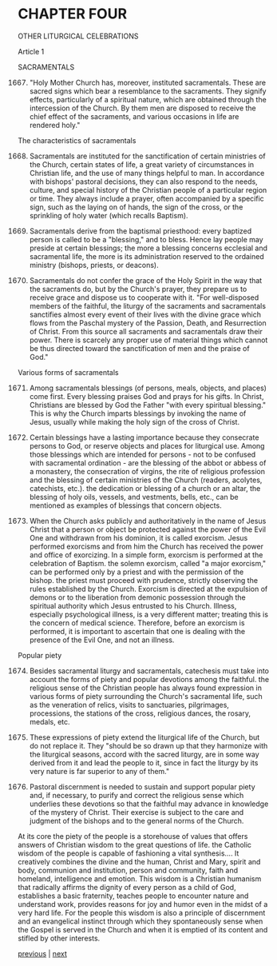 # CHAPTER FOUR

OTHER LITURGICAL CELEBRATIONS

Article 1

SACRAMENTALS

1667. "Holy Mother Church has, moreover, instituted sacramentals. These are sacred signs which bear a resemblance to the sacraments. They signify effects, particularly of a spiritual nature, which are obtained through the intercession of the Church. By them men are disposed to receive the chief effect of the sacraments, and various occasions in life are rendered holy."

The characteristics of sacramentals

1668. Sacramentals are instituted for the sanctification of certain ministries of the Church, certain states of life, a great variety of circumstances in Christian life, and the use of many things helpful to man. In accordance with bishops' pastoral decisions, they can also respond to the needs, culture, and special history of the Christian people of a particular region or time. They always include a prayer, often accompanied by a specific sign, such as the laying on of hands, the sign of the cross, or the sprinkling of holy water (which recalls Baptism).

1669. Sacramentals derive from the baptismal priesthood: every baptized person is called to be a "blessing," and to bless. Hence lay people may preside at certain blessings; the more a blessing concerns ecclesial and sacramental life, the more is its administration reserved to the ordained ministry (bishops, priests, or deacons).

1670. Sacramentals do not confer the grace of the Holy Spirit in the way that the sacraments do, but by the Church's prayer, they prepare us to receive grace and dispose us to cooperate with it. "For well-disposed members of the faithful, the liturgy of the sacraments and sacramentals sanctifies almost every event of their lives with the divine grace which flows from the Paschal mystery of the Passion, Death, and Resurrection of Christ. From this source all sacraments and sacramentals draw their power. There is scarcely any proper use of material things which cannot be thus directed toward the sanctification of men and the praise of God."

Various forms of sacramentals

1671. Among sacramentals blessings (of persons, meals, objects, and places) come first. Every blessing praises God and prays for his gifts. In Christ, Christians are blessed by God the Father "with every spiritual blessing." This is why the Church imparts blessings by invoking the name of Jesus, usually while making the holy sign of the cross of Christ.

1672. Certain blessings have a lasting importance because they consecrate persons to God, or reserve objects and places for liturgical use. Among those blessings which are intended for persons - not to be confused with sacramental ordination - are the blessing of the abbot or abbess of a monastery, the consecration of virgins, the rite of religious profession and the blessing of certain ministries of the Church (readers, acolytes, catechists, etc.). the dedication or blessing of a church or an altar, the blessing of holy oils, vessels, and vestments, bells, etc., can be mentioned as examples of blessings that concern objects.

1673. When the Church asks publicly and authoritatively in the name of Jesus Christ that a person or object be protected against the power of the Evil One and withdrawn from his dominion, it is called exorcism. Jesus performed exorcisms and from him the Church has received the power and office of exorcizing. In a simple form, exorcism is performed at the celebration of Baptism. the solemn exorcism, called "a major exorcism," can be performed only by a priest and with the permission of the bishop. the priest must proceed with prudence, strictly observing the rules established by the Church. Exorcism is directed at the expulsion of demons or to the liberation from demonic possession through the spiritual authority which Jesus entrusted to his Church. Illness, especially psychological illness, is a very different matter; treating this is the concern of medical science. Therefore, before an exorcism is performed, it is important to ascertain that one is dealing with the presence of the Evil One, and not an illness.

Popular piety

1674. Besides sacramental liturgy and sacramentals, catechesis must take into account the forms of piety and popular devotions among the faithful. the religious sense of the Christian people has always found expression in various forms of piety surrounding the Church's sacramental life, such as the veneration of relics, visits to sanctuaries, pilgrimages, processions, the stations of the cross, religious dances, the rosary, medals, etc.

1675. These expressions of piety extend the liturgical life of the Church, but do not replace it. They "should be so drawn up that they harmonize with the liturgical seasons, accord with the sacred liturgy, are in some way derived from it and lead the people to it, since in fact the liturgy by its very nature is far superior to any of them."

1676. Pastoral discernment is needed to sustain and support popular piety and, if necessary, to purify and correct the religious sense which underlies these devotions so that the faithful may advance in knowledge of the mystery of Christ. Their exercise is subject to the care and judgment of the bishops and to the general norms of the Church.

At its core the piety of the people is a storehouse of values that offers answers of Christian wisdom to the great questions of life. the Catholic wisdom of the people is capable of fashioning a vital synthesis.... It creatively combines the divine and the human, Christ and Mary, spirit and body, communion and institution, person and community, faith and homeland, intelligence and emotion. This wisdom is a Christian humanism that radically affirms the dignity of every person as a child of God, establishes a basic fraternity, teaches people to encounter nature and understand work, provides reasons for joy and humor even in the midst of a very hard life. For the people this wisdom is also a principle of discernment and an evangelical instinct through which they spontaneously sense when the Gospel is served in the Church and when it is emptied of its content and stifled by other interests.

[previous](https://github.com/Tenari/non-fiction/blob/master/catechism/__P57.md) | [next](https://github.com/Tenari/non-fiction/blob/master/catechism/__P59.md)